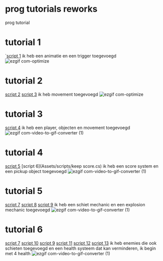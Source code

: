 # prog tutorials reworks
 prog tutorial
 # tutorial 1
 `[script 1](/Assets/scripts/animate.cs)
 ik heb een animatie en een trigger toegevoegd
 ![ezgif com-optimize](https://github.com/user-attachments/assets/5b3b22b0-4b8d-4be3-a498-030fc36ebfef)

 # tutorial 2
 [script 2](/Assets/scripts/movebasic.cs) 
 [script 3](/Assets/scripts/movenotilt.cs)
ik heb movement toegevoegd
![ezgif com-optimize](https://github.com/user-attachments/assets/a64f364b-695f-4acc-8a39-5c1d3f3546a2)

# tutorial 3
[script 4](/Assets/scripts/movement.cs)
ik heb een player, objecten en movement toegevoegd
![ezgif com-video-to-gif-converter (1)](https://github.com/user-attachments/assets/3569e9ae-b3f0-4b80-81a5-e6b70d3874e0)

# tutorial 4
[script 5](Assets/scripts/getpickup.cs)
[script 6](Assets/scripts/keep score.cs)
ik heb een score system en een pickup object toegevoegd
![ezgif com-video-to-gif-converter (1)](https://github.com/user-attachments/assets/b9019377-f9b6-419c-8b2c-896c0147f29d)

# tutorial 5
[script 7](Assets/scripts/shoot.cs)
[script 8](Assets/scripts/movebullet.cs)
[script 9](Assets/scripts/killonhit.cs)
ik heb een schiet mechanic en een explosion mechanic toegevoegd
![ezgif com-video-to-gif-converter (1)](https://github.com/user-attachments/assets/6bf781f0-291d-4476-869c-a324883870f8)

# tutorial 6
[script 7](Assets/scripts/shoot.cs)
[script 10](Assets/scripts/TriggerAnimationcs.cs)
[script 9](Assets/scripts/killonhit.cs)
[script 11](Assets/scripts/EnemyshootingBehavior.cs)
[script 12](Assets/scripts/hearts.cs)
[script 13](Assets/scripts/cameraflollow.cs)
ik heb enemies die ook schieten toegevoegd en een health systeem dat kan verminderen, ik begin met 4 health
![ezgif com-video-to-gif-converter (1)](https://github.com/user-attachments/assets/49dd0455-aae9-46de-9dd3-2174cba81267)


